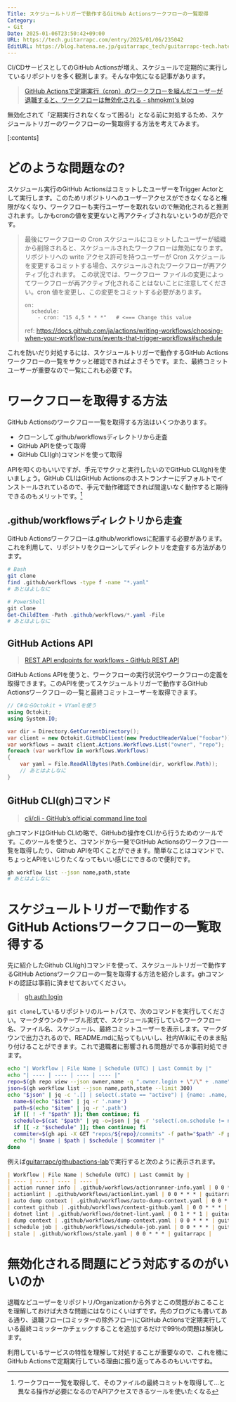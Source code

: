 ```yaml
---
Title: スケジュールトリガーで動作するGitHub Actionsワークフローの一覧取得
Category:
- Git
Date: 2025-01-06T23:50:42+09:00
URL: https://tech.guitarrapc.com/entry/2025/01/06/235042
EditURL: https://blog.hatena.ne.jp/guitarrapc_tech/guitarrapc-tech.hatenablog.com/atom/entry/6802418398317954590
---
```


CI/CDサービスとしてのGitHub Actionsが増え、スケジュールで定期的に実行しているリポジトリを多く観測します。そんな中気になる記事があります。

> [GitHub Actionsで定期実行（cron）のワークフローを組んだユーザーが退職すると、ワークフローは無効化される - shmokmt's blog](https://shmokmt.hatenablog.com/entry/2024/12/26/142250)

無効化されて「定期実行されなくなって困る!」となる前に対処するため、スケジュールトリガーのワークフローの一覧取得する方法を考えてみます。

[:contents]

# どのような問題なの?

スケジュール実行のGitHub ActionsはコミットしたユーザーをTrigger Actorとして実行します。このためリポジトリへのユーザーアクセスができなくなると権限がなくなり、ワークフローも実行ユーザーを取れないので無効化されると推測されます。しかもcronの値を変更ないと再アクティブされないというのが厄介です。

> 最後にワークフローの Cron スケジュールにコミットしたユーザーが組織から削除されると、スケジュールされたワークフローは無効になります。 リポジトリへの write アクセス許可を持つユーザーが Cron スケジュールを変更するコミットする場合、スケジュールされたワークフローが再アクティブ化されます。 この状況では、ワークフロー ファイルの変更によってワークフローが再アクティブ化されることはないことに注意してください。cron 値を変更し、この変更をコミットする必要があります。
>
> ```
> on:
>   schedule:
>     - cron: "15 4,5 * * *"   # <=== Change this value
> ```
> ref: https://docs.github.com/ja/actions/writing-workflows/choosing-when-your-workflow-runs/events-that-trigger-workflows#schedule

これを防いだり対処するには、スケジュールトリガーで動作するGitHub Actionsワークフローの一覧をサクッと確認できればよさそうです。また、最終コミットユーザーが重要なので一覧にこれも必要です。

# ワークフローを取得する方法

GitHub Actionsのワークフロー一覧を取得する方法はいくつかあります。

* クローンして.github/workflowsディレクトリから走査
* GitHub APIを使って取得
* GitHub CLI(gh)コマンドを使って取得

APIを叩くのもいいですが、手元でサクッと実行したいのでGitHub CLI(gh)を使いましょう。GitHub CLIはGitHub Actionsのホストランナーにデフォルトでインストールされているので、手元で動作確認できれば間違いなく動作すると期待できるのもメリットです。[^1]

## .github/workflowsディレクトリから走査

GitHub Actionsワークフローは.github/workflowsに配置する必要があります。これを利用して、リポジトリをクローンしてディレクトリを走査する方法があります。

```sh
# Bash
git clone
find .github/workflows -type f -name "*.yaml"
# あとはよしなに
```

```ps1
# PowerShell
git clone
Get-ChildItem -Path .github/workflows/*.yaml -File
# あとはよしなに
```

## GitHub Actions API

> [REST API endpoints for workflows - GitHub REST API](https://docs.github.com/en/rest/actions/workflows)

GitHub Actions APIを使うと、ワークフローの実行状況やワークフローの定義を取得できます。このAPIを使ってスケジュールトリガーで動作するGitHub Actionsワークフローの一覧と最終コミットユーザーを取得できます。

```cs
// C#ならOctokit + VYamlを使う
using Octokit;
using System.IO;

var dir = Directory.GetCurrentDirectory();
var client = new Octokit.GitHubClient(new ProductHeaderValue("foobar"));
var workflows = await client.Actions.Workflows.List("owner", "repo");
foreach (var workflow in workflows.Workflows)
{
    var yaml = File.ReadAllBytes(Path.Combine(dir, workflow.Path));
    // あとはよしなに
}
```

## GitHub CLI(gh)コマンド

> [cli/cli - GitHub’s official command line tool](https://github.com/cli/cli)

ghコマンドはGitHub CLIの略で、GitHubの操作をCLIから行うためのツールです。このツールを使うと、コマンドから一発でGitHub Actionsのワークフロー一覧を取得したり、Github APIを叩くことができます。簡単なことはコマンドで、ちょっとAPIをいじりたくなってもいい感じにできるので便利です。

```sh
gh workflow list --json name,path,state
# あとはよしなに
```

# スケジュールトリガーで動作するGitHub Actionsワークフローの一覧取得する

先に紹介したGithub CLI(gh)コマンドを使って、スケジュールトリガーで動作するGitHub Actionsワークフローの一覧を取得する方法を紹介します。ghコマンドの認証は事前に済ませておいてください。

> [gh auth login](https://cli.github.com/manual/gh_auth_login)

`git clone`しているリポジトリのルートパスで、次のコマンドを実行してください。マークダウンのテーブル形式で、スケジュール実行しているワークフロー名、ファイル名、スケジュール、最終コミットユーザーを表示します。マークダウンで出力されるので、README.mdに貼ってもいいし、社内Wikiにそのまま貼り付けることができます。これで退職者に影響される問題がでるか事前対処できます。

```sh
echo "| Workflow | File Name | Schedule (UTC) | Last Commit by |"
echo "| ---- | ---- | ---- | ---- |"
repo=$(gh repo view --json owner,name -q ".owner.login + \"/\" + .name")
json=$(gh workflow list --json name,path,state --limit 300)
echo "$json" | jq -c '.[] | select(.state == "active") | {name: .name, path: .path}' | sort | while read -r item; do
  name=$(echo "$item" | jq -r '.name')
  path=$(echo "$item" | jq -r '.path')
  if [[ ! -f "$path" ]]; then continue; fi
  schedule=$(cat "$path" | yq -o=json | jq -r 'select(.on.schedule != null) | [.on.schedule[].cron] | join("<br/>")')
  if [[ -z "$schedule" ]]; then continue; fi
  commiter=$(gh api -X GET "repos/${repo}/commits" -f path="$path" -F per_page=1 | jq -r ".[].committer.login")
  echo "| $name | $path | $schedule | $commiter |"
done
```

例えば[guitarrapc/githubactions-lab](https://github.com/guitarrapc/githubactions-lab)で実行すると次のように表示されます。

```markdown
| Workflow | File Name | Schedule (UTC) | Last Commit by |
| ---- | ---- | ---- | ---- |
| action runner info | .github/workflows/actionrunner-info.yaml | 0 0 * * * | guitarrapc |
| actionlint | .github/workflows/actionlint.yaml | 0 0 * * * | guitarrapc |
| auto dump context | .github/workflows/auto-dump-context.yaml | 0 0 * * * | guitarrapc |
| context github | .github/workflows/context-github.yaml | 0 0 * * * | guitarrapc |
| dotnet lint | .github/workflows/dotnet-lint.yaml | 0 1 * * 1 | guitarrapc |
| dump context | .github/workflows/dump-context.yaml | 0 0 * * * | guitarrapc |
| schedule job | .github/workflows/schedule-job.yaml | 0 0 * * * | guitarrapc |
| stale | .github/workflows/stale.yaml | 0 0 * * * | guitarrapc |
```

# 無効化される問題にどう対応するのがいいのか

退職などユーザーをリポジトリ/Organizationから外すとこの問題がおこることを理解しておけば大きな問題にはなりにくいはずです。先のブログにも書いてある通り、退職フロー(コミッターの除外フロー)にGitHub Actionsで定期実行している最終コミッターかチェックすることを追加するだけで99％の問題は解決します。

利用しているサービスの特性を理解して対処することが重要なので、これを機にGitHub Actionsで定期実行している理由に振り返ってみるのもいいですね。

[^1]: ワークフロー一覧を取得して、そのファイルの最終コミットを取得して...と異なる操作が必要になるのでAPIアクセスできるツールを使いたくなる
